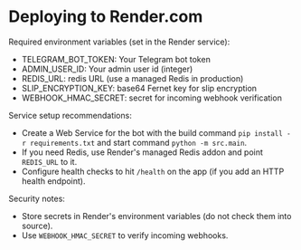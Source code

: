 # Deploying to Render.com

Required environment variables (set in the Render service):

- TELEGRAM_BOT_TOKEN: Your Telegram bot token
- ADMIN_USER_ID: Your admin user id (integer)
- REDIS_URL: redis URL (use a managed Redis in production)
- SLIP_ENCRYPTION_KEY: base64 Fernet key for slip encryption
- WEBHOOK_HMAC_SECRET: secret for incoming webhook verification

Service setup recommendations:

- Create a Web Service for the bot with the build command `pip install -r requirements.txt` and start command `python -m src.main`.
- If you need Redis, use Render's managed Redis addon and point `REDIS_URL` to it.
- Configure health checks to hit `/health` on the app (if you add an HTTP health endpoint).

Security notes:

- Store secrets in Render's environment variables (do not check them into source).
- Use `WEBHOOK_HMAC_SECRET` to verify incoming webhooks.
